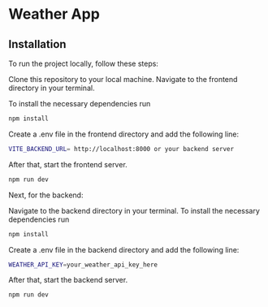 # Weather App

## Installation

To run the project locally, follow these steps:

Clone this repository to your local machine.
Navigate to the frontend directory in your terminal.

To install the necessary dependencies run

```bash
npm install
```

Create a .env file in the frontend directory and add the following line:

```bash
VITE_BACKEND_URL= http://localhost:8000 or your backend server
```

After that, start the frontend server.

```bash
npm run dev
```

Next, for the backend:

Navigate to the backend directory in your terminal.
To install the necessary dependencies run

```bash
npm install
```

Create a .env file in the backend directory and add the following line:

```bash
WEATHER_API_KEY=your_weather_api_key_here
```

After that, start the backend server.

```bash
npm run dev
```
